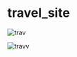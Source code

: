 # travel_site
![trav](https://user-images.githubusercontent.com/54047879/140013506-6952b1f4-e39f-4169-a589-7fbee3ce3f1b.png)


![travv](https://user-images.githubusercontent.com/54047879/140013515-662955eb-b241-4e77-8365-9a4aefc78395.png)
